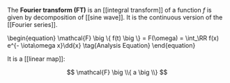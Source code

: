 The **Fourier transform (FT)** is an [[integral transform]] of a function $f$ is given by decomposition of [[sine wave]]. It is the continuous version of the [[Fourier series]].

\begin{equation}
\mathcal{F} \big \\{ f(t) \big \\} = F(\omega) = \int_\RR f(x) e^{- \iota\omega x}\dd{x} \tag{Analysis Equation}
\end{equation}

It is a [[linear map]]:

$$
\mathcal{F} \big \\{ a  \big \\}
$$